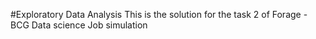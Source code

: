 #Exploratory Data Analysis
This is the solution for the task 2 of Forage - BCG Data science Job simulation
